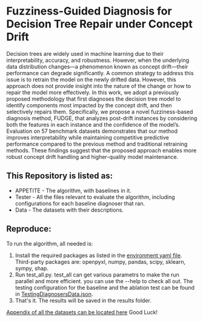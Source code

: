 # Fuzziness-Guided Diagnosis for Decision Tree Repair under Concept Drift

Decision trees are widely used in machine learning due to their interpretability, accuracy, and robustness. However, when the underlying data distribution changes—a phenomenon known as concept drift—their performance can degrade significantly. A common strategy to address this issue is to retrain the model on the newly drifted data. However, this approach does not provide insight into the nature of the change or how to repair the model more effectively.
    In this work, we adopt a previously proposed methodology that first diagnoses the decision tree model to identify components most impacted by the concept drift, and then selectively repairs them. Specifically, we propose a novel fuzziness-based diagnosis method, FUDGE, that analyzes post-drift instances by considering both the features in each instance and the confidence of the model’s. Evaluation on 57 benchmark datasets demonstrates that our method improves interpretability while maintaining competitive predictive performance compared to the previous method and traditional retraining methods. These findings suggest that the proposed approach enables more robust concept drift handling and higher-quality model maintenance.

## This Repository is listed as:
- APPETITE - The algorithm, with baselines in it.
- Tester - All the files relevant to evaluate the algorithm, including configurations for each baseline diagnoser that ran.
- Data - The datasets with their descriptions.

## Reproduce:
To run the algorithm, all needed is:
1. Install the required packages as listed in the [environment yaml file]([URL](https://github.com/my-anonymous-git/spider_fuzzy_diagnosis/blob/main/environment.yml)). Third-party packages are: openpyxl, numpy, pandas, scipy, sklearn, sympy, shap.
2. Run test_all.py. test_all can get various parametrs to make the run parallel and more efficient. you can use the --help to check all out. The testing configuration for the baseline and the ablation test can be found in [TestingDiagnosersData.json](https://github.com/my-anonymous-git/spider_fuzzy_diagnosis/blob/main/Tester/TestingDiagnosersData.json).
3. That's it. The results will be saved in the results folder.


[Appendix of all the datasets can be located here](https://github.com/my-anonymous-git/spider_fuzzy_diagnosis/blob/main/data/all_datasets.csv)
    Good Luck!
